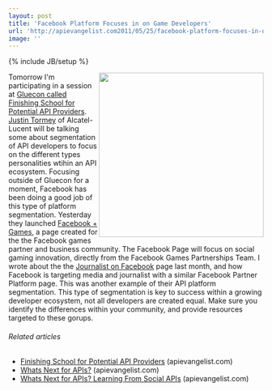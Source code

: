 ```yaml
---
layout: post
title: 'Facebook Platform Focuses in on Game Developers'
url: 'http://apievangelist.com2011/05/25/facebook-platform-focuses-in-on-game-developers/'
image: ''
---
```

{% include JB/setup %}
<img src="http://kinlane-productions.s3.amazonaws.com/facebook/Facebook-Games.png"  width="325" align="right" />Tomorrow I'm participating in a session at <a title="Gluecon called Finishing School for Potential API Providers" href="http://gluecon.com/2011/?page_id=16">Gluecon called Finishing School for Potential API Providers</a>.
<a title="Justin Tormey" href="http://twitter.com/!/justintormey">Justin Tormey</a> of Alcatel-Lucent will be talking some about segmentation of API developers to focus on the different types personalities wtihin an API ecosystem.
Focusing outside of Gluecon for a moment, Facebook has been doing a good job of this type of platform segmentation. Yesterday they launched <a title="facebook + Games" href="http://www.facebook.com/fbandgames">Facebook + Games</a>, a page created for the the Facebook games partner and business community. The Facebook Page will focus on social gaming innovation, directly from the Facebook Games Partnerships Team.
I wrote about the the <a title="Journalist on Facebook" href="http://blog.apievangelist.com/2011/04/17/beyond-partners-and-developers-with-your-api/">Journalist on Facebook</a> page last month, and how Facebook is targeting media and journalist with a similar Facebook Partner Platform page. This was another example of their API platform segmentation.
This type of segmentation is key to success within a growing developer ecosystem, not all developers are created equal. Make sure you identify the differences within your community, and provide resources targeted to these gorups.
<h6 >
     Related articles
</h6>
<ul >
     <li >
          <a href="http://blog.apievangelist.com/2011/05/24/finishing-school-for-potential-api-providers/">Finishing School for Potential API Providers</a> (apievangelist.com)
     </li>
     <li >
          <a href="http://blog.apievangelist.com/2011/05/24/whats-next-for-apis/">Whats Next for APIs?</a> (apievangelist.com)
     </li>
     <li >
          <a href="http://blog.apievangelist.com/2011/05/24/whats-next-for-apis-learning-from-social-apis/">Whats Next for APIs? Learning From Social APIs</a> (apievangelist.com)
     </li>
</ul>
